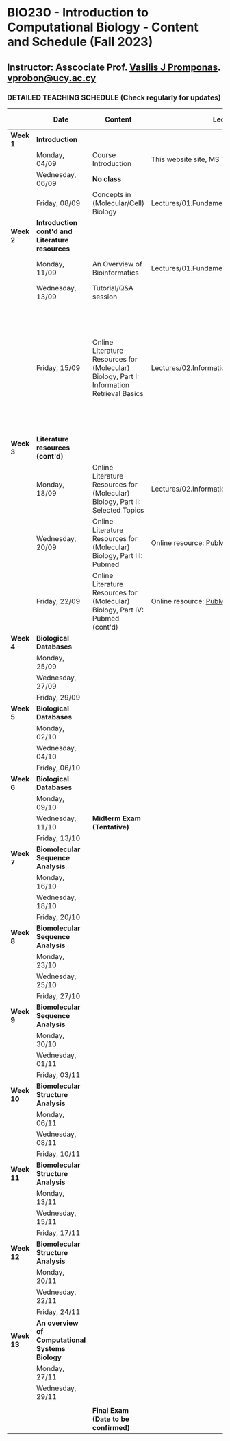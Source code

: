 # BIO230 - Introduction to Computational Biology - Content and Schedule (Fall 2023)

## Instructor: Asscociate Prof. [Vasilis J Promponas](https://www.ucy.ac.cy/dir/el/component/comprofiler/userprofile/vprobon). [vprobon@ucy.ac.cy](mailto:vprobon@ucy.ac.cy)

### DETAILED TEACHING SCHEDULE (Check regularly for updates)

||Date|Content|Lecture|Reading material|
|---|---|---|---|---|
|**Week 1**| **Introduction**|||
||Monday, 04/09|Course Introduction|This website site, MS TEAMS environment||
||Wednesday, 06/09|**No class**||
||Friday, 08/09|Concepts in (Molecular/Cell) Biology|Lectures/01.Fundamentals (slides 1-23)|Understanding Bioinformatics p. 3-44|
|**Week 2**|**Introduction cont'd and Literature resources**|||
||Monday, 11/09|An Overview of Bioinformatics|Lectures/01.Fundamentals (slides 24-35)|Understanding Bioinformatics p. 3-44|
||Wednesday, 13/09|Tutorial/Q&A session||
||Friday, 15/09|Online Literature Resources for (Molecular) Biology, Part I: Information Retrieval Basics|Lectures/02.InformationRetrievalBiomed_PartI|Optional: Chapter 1 from [Christopher D. Manning, Prabhakar Raghavan and Hinrich Schütze, Introduction to Information Retrieval, Cambridge University Press. 2008.](https://nlp.stanford.edu/IR-book/information-retrieval-book.html)|
|**Week 3**|**Literature resources (cont'd)**||
||Monday, 18/09|Online Literature Resources for (Molecular) Biology, Part II: Selected Topics|Lectures/02.InformationRetrievalBiomed_PartI||
||Wednesday, 20/09|Online Literature Resources for (Molecular) Biology, Part III: Pubmed|Online resource: [PubMed](https://pubmed.ncbi.nlm.nih.gov/)|
||Friday, 22/09|Online Literature Resources for (Molecular) Biology, Part IV: Pubmed (cont'd)|Online resource: [PubMed](https://pubmed.ncbi.nlm.nih.gov/)|
|**Week 4**|**Biological Databases**||
||Monday, 25/09||
||Wednesday, 27/09||
||Friday, 29/09||
|**Week 5**|**Biological Databases**||
||Monday, 02/10||
||Wednesday, 04/10||
||Friday, 06/10||
|**Week 6**|**Biological Databases**||
||Monday, 09/10||
||Wednesday, 11/10|**Midterm Exam (Tentative)**|
||Friday, 13/10||
|**Week 7**|**Biomolecular Sequence Analysis**||
||Monday, 16/10||
||Wednesday, 18/10||
||Friday, 20/10||
|**Week 8**|**Biomolecular Sequence Analysis**||
||Monday, 23/10||
||Wednesday, 25/10||
||Friday, 27/10||
|**Week 9**|**Biomolecular Sequence Analysis**||
||Monday, 30/10||
||Wednesday, 01/11||
||Friday, 03/11||
|**Week 10**|**Biomolecular Structure Analysis**||
||Monday, 06/11||
||Wednesday, 08/11||
||Friday, 10/11||
|**Week 11**|**Biomolecular Structure Analysis**||
||Monday, 13/11||
||Wednesday, 15/11||
||Friday, 17/11||
|**Week 12**|**Biomolecular Structure Analysis**||
||Monday, 20/11||
||Wednesday, 22/11||
||Friday, 24/11||
|**Week 13**|**An overview of Computational Systems Biology**||
||Monday, 27/11||
||Wednesday, 29/11||
||||
|||**Final Exam (Date to be confirmed)**|




